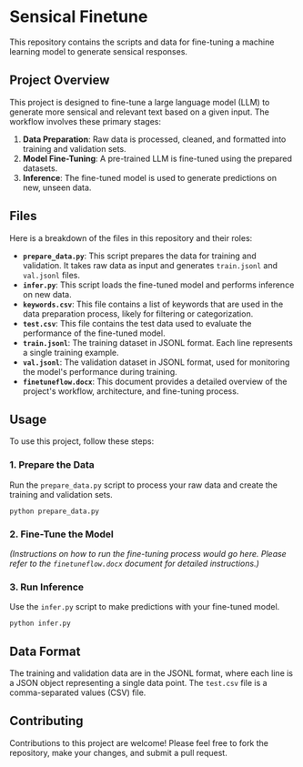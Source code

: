 # Sensical Finetune

This repository contains the scripts and data for fine-tuning a machine learning model to generate sensical responses.

## Project Overview

This project is designed to fine-tune a large language model (LLM) to generate more sensical and relevant text based on a given input. The workflow involves these primary stages:

1.  **Data Preparation**: Raw data is processed, cleaned, and formatted into training and validation sets.
2.  **Model Fine-Tuning**: A pre-trained LLM is fine-tuned using the prepared datasets.
3.  **Inference**: The fine-tuned model is used to generate predictions on new, unseen data.

## Files

Here is a breakdown of the files in this repository and their roles:

*   **`prepare_data.py`**: This script prepares the data for training and validation. It takes raw data as input and generates `train.jsonl` and `val.jsonl` files.
*   **`infer.py`**: This script loads the fine-tuned model and performs inference on new data.
*   **`keywords.csv`**: This file contains a list of keywords that are used in the data preparation process, likely for filtering or categorization.
*   **`test.csv`**: This file contains the test data used to evaluate the performance of the fine-tuned model.
*   **`train.jsonl`**: The training dataset in JSONL format. Each line represents a single training example.
*   **`val.jsonl`**: The validation dataset in JSONL format, used for monitoring the model's performance during training.
*   **`finetuneflow.docx`**: This document provides a detailed overview of the project's workflow, architecture, and fine-tuning process.

## Usage

To use this project, follow these steps:

### 1. Prepare the Data

Run the `prepare_data.py` script to process your raw data and create the training and validation sets.

```shell
python prepare_data.py
```

### 2. Fine-Tune the Model

*(Instructions on how to run the fine-tuning process would go here. Please refer to the `finetuneflow.docx` document for detailed instructions.)*

### 3. Run Inference

Use the `infer.py` script to make predictions with your fine-tuned model.

```shell
python infer.py
```

## Data Format

The training and validation data are in the JSONL format, where each line is a JSON object representing a single data point. The `test.csv` file is a comma-separated values (CSV) file.

## Contributing

Contributions to this project are welcome! Please feel free to fork the repository, make your changes, and submit a pull request.
